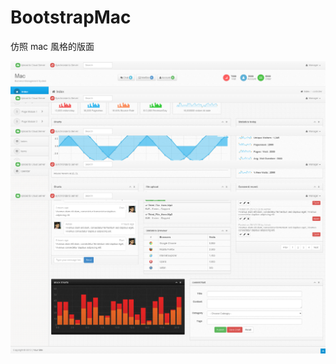 BootstrapMac
============
仿照 mac 風格的版面

![](https://raw.githubusercontent.com/twTMS/BootstrapMac/master/2014-12-25_11-47-17.png)